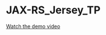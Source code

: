 # JAX-RS_Jersey_TP

[Watch the demo video](https://github.com/user-attachments/assets/9fe92c5e-d6f8-4e44-bf16-69f557227205)
